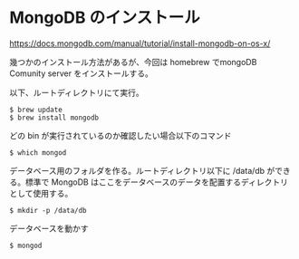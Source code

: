 # MongoDB のインストール

https://docs.mongodb.com/manual/tutorial/install-mongodb-on-os-x/

幾つかのインストール方法があるが、今回は homebrew でmongoDB Comunity server をインストールする。

以下、ルートディレクトリにて実行。

```
$ brew update
$ brew install mongodb
```
どの bin が実行されているのか確認したい場合以下のコマンド

```
$ which mongod
```

データベース用のフォルダを作る。ルートディレクトリ以下に /data/db ができる。標準で MongoDB はここをデータベースのデータを配置するディレクトリとして使用する。

```
$ mkdir -p /data/db
```

データベースを動かす

```
$ mongod
```








